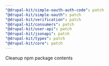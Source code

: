 ```yaml
---
"@drupal-kit/simple-oauth-auth-code": patch
"@drupal-kit/simple-oauth": patch
"@drupal-kit/verification": patch
"@drupal-kit/consumers": patch
"@drupal-kit/user-api": patch
"@drupal-kit/jsonapi": patch
"@drupal-kit/types": patch
"@drupal-kit/core": patch
---
```


Cleanup npm package contents
